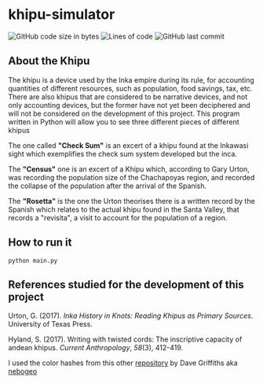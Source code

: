 # khipu-simulator

![GitHub code size in bytes](https://img.shields.io/github/languages/code-size/irlalmeida/khipu-simulator?color=brown)
![Lines of code](https://img.shields.io/tokei/lines/github/irlalmeida/khipu-simulator?color=brown)
![GitHub last commit](https://img.shields.io/github/last-commit/irlalmeida/khipu-simulator)

## About the Khipu

The khipu is a device used by the Inka empire during its rule, for accounting quantities of different resources,  such as population, food savings, tax, etc. There are also khipus that are considered to be narrative devices, and not only accounting devices, but the former have not yet been deciphered and will not be considered on the development of this project. This program written in Python will allow you to see three different pieces of different khipus

The one called **"Check Sum"** is an excert of a khipu found at the  Inkawasi sight which exemplifies the check sum system developed but the inca.

The **"Census"** one is an excert of a Khipu which, according to Gary Urton, was recording the population size of the Chachapoyas region, and recorded the collapse of the population after the arrival of the Spanish.

The **"Rosetta"** is the one the Urton theorises there is a written record by the Spanish which relates to the actual khipu found in the Santa Valley, that records a "revisita", a visit to account for the population of a region.

## How to run it

    python main.py

## References studied for the development of this project

Urton, G. (2017). _Inka History in Knots: Reading Khipus as Primary Sources_. University of Texas Press.  

Hyland, S. (2017). Writing with twisted cords: The inscriptive capacity of andean khipus. _Current Anthropology_, _58_(3), 412-419.  

I used the color hashes from this other [repository](https://github.com/nebogeo/coding-with-knots) by Dave Griffiths aka [nebogeo](https://github.com/nebogeo)
